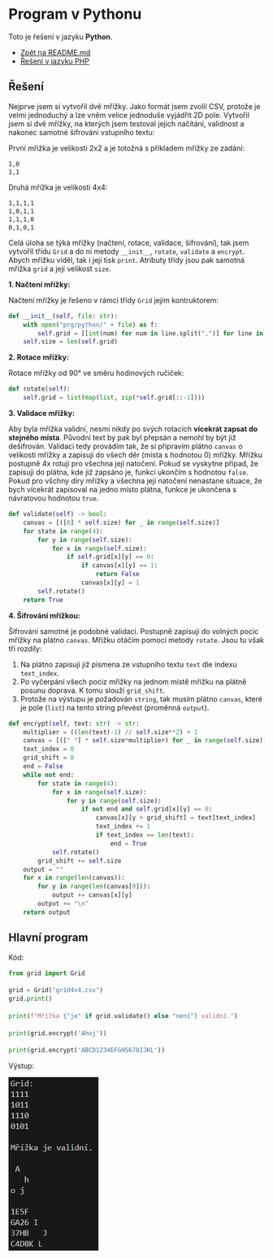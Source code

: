 # Program v Pythonu

Toto je řešení v jazyku **Python**.

- [Zpět na README.md](../../README.md)
- [Řešení v jazyku PHP](../php/php.md)

## Řešení

Nejprve jsem si vytvořil dvě mřížky. Jako formát jsem zvolil CSV, protože je velmi jednoduchý a lze vněm velice jednoduše vyjádřit 2D pole. Vytvořil jsem si dvě mřížky, na kterých jsem testoval jejich načítání, validnost a nakonec samotné šifrování vstupního textu:

První mřížka je velikosti 2x2 a je totožná s příkladem mřížky ze zadání:

```csv
1,0
1,1
```

Druhá mřížka je velikosti 4x4:

```csv
1,1,1,1
1,0,1,1
1,1,1,0
0,1,0,1
```

Celá úloha se týká mřížky (načtení, rotace, validace, šifrování), tak jsem vytvořil třídu `Grid` a do ní metody `__init__`, `rotate`, `validate` a `encrypt`. Abych mřížku viděl, tak i její tisk `print`. Atributy třídy jsou pak samotná mřížka `grid` a její velikost `size`.

**1. Načtení mřížky:**

Načtení mřížky je řešeno v rámci třídy `Grid` jejím kontruktorem:

```python
def __init__(self, file: str):
    with open("prg/python/" + file) as f:
        self.grid = [[int(num) for num in line.split(",")] for line in f]
    self.size = len(self.grid)
```

**2. Rotace mřížky:**

Rotace mřížky od 90° ve směru hodinových ručiček:

```python
def rotate(self):
    self.grid = list(map(list, zip(*self.grid[::-1])))
```

**3. Validace mřížky:**

Aby byla mřížka validní, nesmí nikdy po svých rotacích **vícekrát zapsat do stejného místa**. Původní text by pak byl přepsán a nemohl by být již dešifrován. Validaci tedy provádím tak, že si připravím plátno `canvas` o velikosti mřížky a zapisuji do všech děr (místa s hodnotou 0) mřížky. Mřížku postupně 4x rotuji pro všechna její natočení. Pokud se vyskytne případ, že zapisuji do plátna, kde již zapsáno je, funkci ukončím s hodnotou `false`. Pokud pro všchny díry mřížky a všechna její natočení nenastane situace, že bych vícekrát zapisoval na jedno místo plátna, funkce je ukončena s návratovou hodnotou `true`.

```python
def validate(self) -> bool:
    canvas = [([0] * self.size) for _ in range(self.size)]
    for state in range(4):
        for y in range(self.size):
            for x in range(self.size):
                if self.grid[x][y] == 0:
                    if canvas[x][y] == 1:
                        return False
                    canvas[x][y] = 1
        self.rotate()
    return True
```

**4. Šifrování mřížkou:**

Šifrování samotné je podobné validaci. Postupně zapisuji do volných pocic mřížky na plátno `canvas`. Mřížku otáčím pomocí metody `rotate`. Jsou tu však tři rozdíly:

1. Na plátno zapisuji již písmena ze vstupního textu `text` dle indexu `text_index`.
2. Po vyčerpání všech pociz mřížky na jednom místě mřížku na plátně posunu doprava. K tomu slouží `grid_shift`.
3. Protože na výstupu je požadován `string`, tak musím plátno `canvas`, které je pole (`list`) na tento string převést (proměnná `output`).

```python
def encrypt(self, text: str) -> str:
    multiplier = ((len(text)-1) // self.size**2) + 1
    canvas = [([" "] * self.size*multiplier) for _ in range(self.size)]
    text_index = 0
    grid_shift = 0
    end = False
    while not end:
        for state in range(4):
            for x in range(self.size):
                for y in range(self.size):
                    if not end and self.grid[x][y] == 0:
                        canvas[x][y + grid_shift] = text[text_index]
                        text_index += 1
                        if text_index == len(text):
                            end = True
            self.rotate()
        grid_shift += self.size
    output = ""
    for x in range(len(canvas)):
        for y in range(len(canvas[0])):
            output += canvas[x][y]
        output += "\n"
    return output
```

## Hlavní program

Kód:

```python
from grid import Grid

grid = Grid("grid4x4.csv")
grid.print()

print(f"Mřížka {"je" if grid.validate() else "není"} validní.")

print(grid.encrypt('Ahoj'))

print(grid.encrypt('ABCD1234EFGH5678IJKL'))
```

Výstup:

![output](output.png)
